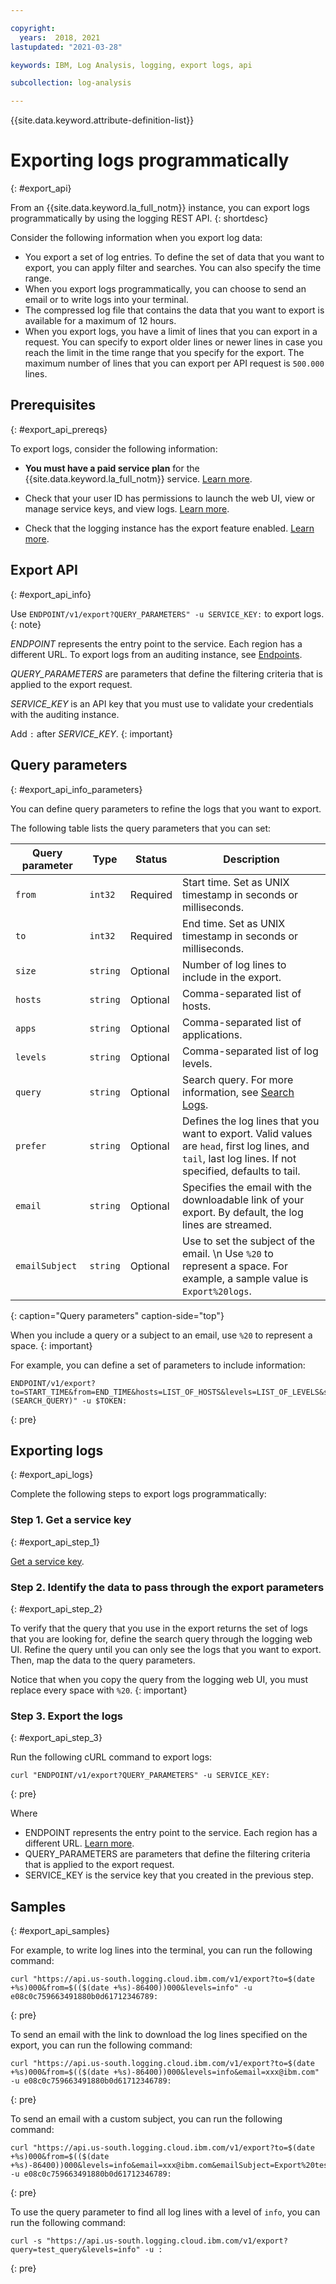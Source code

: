 ```yaml
---

copyright:
  years:  2018, 2021
lastupdated: "2021-03-28"

keywords: IBM, Log Analysis, logging, export logs, api

subcollection: log-analysis

---
```


{{site.data.keyword.attribute-definition-list}}

 
# Exporting logs programmatically
{: #export_api}

From an {{site.data.keyword.la_full_notm}} instance, you can export logs programmatically by using the logging REST API. 
{: shortdesc}

Consider the following information when you export log data:
* You export a set of log entries. To define the set of data that you want to export, you can apply filter and searches. You can also specify the time range. 
* When you export logs programmatically, you can choose to send an email or to write logs into your terminal.
* The compressed log file that contains the data that you want to export is available for a maximum of 12 hours. 
* When you export logs, you have a limit of lines that you can export in a request. You can specify to export older lines or newer lines in case you reach the limit in the time range that you specify for the export. The maximum number of lines that you can export per API request is `500.000` lines.


## Prerequisites
{: #export_api_prereqs}

To export logs, consider the following information:

* **You must have a paid service plan** for the {{site.data.keyword.la_full_notm}} service. [Learn more](/docs/log-analysis?topic=log-analysis-service_plans). 

* Check that your user ID has permissions to launch the web UI, view or manage service keys, and view logs. [Learn more](/docs/log-analysis?topic=log-analysis-view_logs).

* Check that the logging instance has the export feature enabled. [Learn more](/docs/log-analysis?topic=log-analysis-export_config).


## Export API
{: #export_api_info}

Use `ENDPOINT/v1/export?QUERY_PARAMETERS" -u SERVICE_KEY:` to export logs.
{: note}

*ENDPOINT* represents the entry point to the service. Each region has a different URL. To export logs from an auditing instance, see [Endpoints](/docs/log-analysis?topic=log-analysis-endpoints).

*QUERY_PARAMETERS* are parameters that define the filtering criteria that is applied to the export request.

*SERVICE_KEY* is an API key that you must use to validate your credentials with the auditing instance.

Add `:` after *SERVICE_KEY*.
{: important}


## Query parameters
{: #export_api_info_parameters}

You can define query parameters to refine the logs that you want to export.

The following table lists the query parameters that you can set:

| Query parameter | Type       | Status     | Description |
|-----------|------------|------------|-------------|
| `from`      | `int32`      | Required   | Start time. Set as UNIX timestamp in seconds or milliseconds. |
| `to`        | `int32`      | Required   | End time. Set as UNIX timestamp in seconds or milliseconds.    |
| `size`      | `string`     | Optional   | Number of log lines to include in the export.  | 
| `hosts`     | `string`     | Optional   | Comma-separated list of hosts. |
| `apps`      | `string`     | Optional   | Comma-separated list of applications. |
| `levels`    | `string`     | Optional   | Comma-separated list of log levels. |
| `query`     | `string`     | Optional   | Search query. For more information, see [Search Logs](/docs/log-analysis?topic=log-analysis-view_logs#view_logs_step6). |
| `prefer`    | `string`     | Optional   | Defines the log lines that you want to export. Valid values are `head`, first log lines, and `tail`, last log lines. If not specified, defaults to tail.  |
| `email`     | `string`     | Optional   | Specifies the email with the downloadable link of your export. By default, the log lines are streamed.|
| `emailSubject` | `string`     | Optional   | Use to set the subject of the email.  \n Use `%20` to represent a space. For example, a sample value is `Export%20logs`. |
{: caption="Query parameters" caption-side="top"} 


When you include a query or a subject to an email, use `%20` to represent a space.
{: important}

For example, you can define a set of parameters to include information:

```
ENDPOINT/v1/export?to=START_TIME&from=END_TIME&hosts=LIST_OF_HOSTS&levels=LIST_OF_LEVELS&size=N&query=(SEARCH_QUERY)" -u $TOKEN:
```
{: pre}


## Exporting logs
{: #export_api_logs}

Complete the following steps to export logs programmatically:


### Step 1. Get a service key
{: #export_api_step_1}

[Get a service key](/docs/log-analysis?topic=log-analysis-service_keys). 


### Step 2. Identify the data to pass through the export parameters
{: #export_api_step_2}

To verify that the query that you use in the export returns the set of logs that you are looking for, define the search query through the logging web UI. Refine the query until you can only see the logs that you want to export. Then, map the data to the query parameters.

Notice that when you copy the query from the logging web UI, you must replace every space with `%20`.
{: important}




### Step 3. Export the logs
{: #export_api_step_3}

Run the following cURL command to export logs:

```
curl "ENDPOINT/v1/export?QUERY_PARAMETERS" -u SERVICE_KEY:
```
{: pre}

Where 

* ENDPOINT represents the entry point to the service. Each region has a different URL. [Learn more](/docs/log-analysis?topic=log-analysis-endpoints).
* QUERY_PARAMETERS are parameters that define the filtering criteria that is applied to the export request.
* SERVICE_KEY is the service key that you created in the previous step.


## Samples
{: #export_api_samples}

For example, to write log lines into the terminal, you can run the following command:

```
curl "https://api.us-south.logging.cloud.ibm.com/v1/export?to=$(date +%s)000&from=$(($(date +%s)-86400))000&levels=info" -u e08c0c759663491880b0d61712346789:
```
{: pre}

To send an email with the link to download the log lines specified on the export, you can run the following command:

```
curl "https://api.us-south.logging.cloud.ibm.com/v1/export?to=$(date +%s)000&from=$(($(date +%s)-86400))000&levels=info&email=xxx@ibm.com" -u e08c0c759663491880b0d61712346789:
```
{: pre}


To send an email with a custom subject, you can run the following command:

```
curl "https://api.us-south.logging.cloud.ibm.com/v1/export?to=$(date +%s)000&from=$(($(date +%s)-86400))000&levels=info&email=xxx@ibm.com&emailSubject=Export%20test" -u e08c0c759663491880b0d61712346789:
```
{: pre}

To use the query parameter to find all log lines with a level of `info`, you can run the following command:

```
curl -s "https://api.us-south.logging.cloud.ibm.com/v1/export?query=test_query&levels=info" -u :
```
{: pre}

